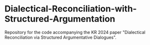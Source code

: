 # Dialectical-Reconciliation-with-Structured-Argumentation

Repository for the code accompanying the KR 2024 paper "Dialectical Reconciliation via Structured Argumentative Dialogues".
